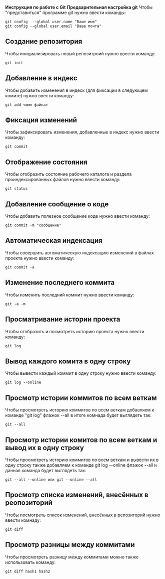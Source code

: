**Инструкция по работе с Git**
**Предварительная настройка git**
Чтобы "представиться" программе git нужно ввести команды:

    git config  --global user.name "Ваше имя"
    git config --global user.email "Ваша почта"

## Создание репозитория

Чтобы инициализировать новый репозитроий нужно ввести команду:

    git init

## Добавление в индекс

Чтобы добавить изменения в индеск (для фиксации в следующем комите) нужно ввести команду:

    git add <имя файла>

## Фиксация изменений 

Чтобы зафиксировать изменения, добавленные в индекс нужно ввести команду:

    git commit

## Отображение состояния

Чтобы отобразить состояние рабочего каталога и раздела проиндексированных файлов нужно ввести команду:

    git status

## Добавление сообщение о коде

Чтобы добавить полезное сообщение коде нужно ввести команду:

    git commit -m "сообщение"

## Автоматическая индексация

Чтобы совершить автоматическую индексацию изменений в файлах проекта нужно ввести команду:

    git commit -a

## Изменение последнего коммита

Чтобы изменить последний коммит нужно ввести команду:

    git -a -m

## Просматривание истории проекта

Чтобы отобразить и посмотреть историю проекта нужно ввести команду:

    git log

## Вывод каждого комита в одну строку

Чтобы вывести каждый коммит в одну строку нужно ввести команду:

    git log --online

## Просмотр истории коммитов по всем веткам

Чтобы просмотреть историю коммитов по всем веткам добавляем к команде "git log" флажок --all в итоге комнада будет выглядеть так:

    git --all

## Просмотр истории комитов по всем веткам и вывод их в одну строку

Чтобы просмотреть историю коммитов по всем веткам и вывести их в одну строку также добавляем к команде git log --online флажок --all и данная команда будет выглядеть так:

    git --all --online или git --online --all

## Просмотр списка изменений, внесённых в реопозиторий

Чтобы посмотреть список изменений, внесённых в репозиторий нужно ввести комнаду:

    git diff

## Просмотр разницы между коммитами

Чтобы просмотреть разницу между коммитами можно также использовать команду:

    git diff hash1 hash2

